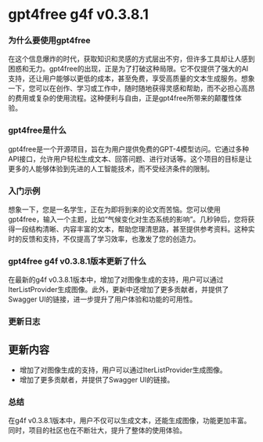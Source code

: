 # gpt4free g4f v0.3.8.1
### 为什么要使用gpt4free

在这个信息爆炸的时代，获取知识和灵感的方式层出不穷，但许多工具却让人感到困惑和无力。gpt4free的出现，正是为了打破这种局限。它不仅提供了强大的AI支持，还让用户能够以更低的成本，甚至免费，享受高质量的文本生成服务。想象一下，您可以在创作、学习或工作中，随时随地获得灵感和帮助，而不必担心高昂的费用或复杂的使用流程。这种便利与自由，正是gpt4free所带来的颠覆性体验。

### gpt4free是什么

gpt4free是一个开源项目，旨在为用户提供免费的GPT-4模型访问。它通过多种API接口，允许用户轻松生成文本、回答问题、进行对话等。这个项目的目标是让更多的人能够体验到先进的人工智能技术，而不受经济条件的限制。

### 入门示例

想象一下，您是一名学生，正在为即将到来的论文而苦恼。您可以使用gpt4free，输入一个主题，比如“气候变化对生态系统的影响”。几秒钟后，您将获得一段结构清晰、内容丰富的文本，帮助您理清思路，甚至提供参考资料。这种实时的反馈和支持，不仅提高了学习效率，也激发了您的创造力。

### gpt4free g4f v0.3.8.1版本更新了什么

在最新的g4f v0.3.8.1版本中，增加了对图像生成的支持，用户可以通过IterListProvider生成图像。此外，更新中还增加了更多贡献者，并提供了Swagger UI的链接，进一步提升了用户体验和功能的可用性。

### 更新日志

## 更新内容
- 增加了对图像生成的支持，用户可以通过IterListProvider生成图像。
- 增加了更多贡献者，并提供了Swagger UI的链接。

### 总结

在g4f v0.3.8.1版本中，用户不仅可以生成文本，还能生成图像，功能更加丰富。同时，项目的社区也在不断壮大，提升了整体的使用体验。